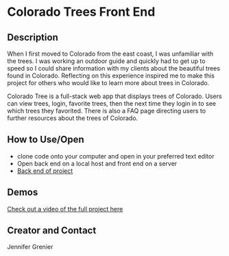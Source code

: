 # Colorado Trees Front End

## Description
When I first moved to Colorado from the east coast, I was unfamiliar with the trees. I was working an outdoor guide and quickly had to get up to speed so I could share information with my clients about the beautiful trees found in Colorado. Reflecting on this experience inspired me to make this project for others who would like to learn more about trees in Colorado.

Colorado Tree is a full-stack web app that displays trees of Colorado. Users can view trees, login, favorite trees, then the next time they login in to see which trees they favorited. There is also a FAQ page directing users to further resources about the trees of Colorado.

## How to Use/Open
* clone code onto your computer and open in your preferred text editor
* Open back end on a local host and front end on a server
* [Back end of project](https://github.com/JAGrenier/ColoradoTrees_Back_End)

## Demos
[Check out a video of the full project here](https://youtu.be/T2Wecqo6DP4)

## Creator and Contact
Jennifer Grenier
